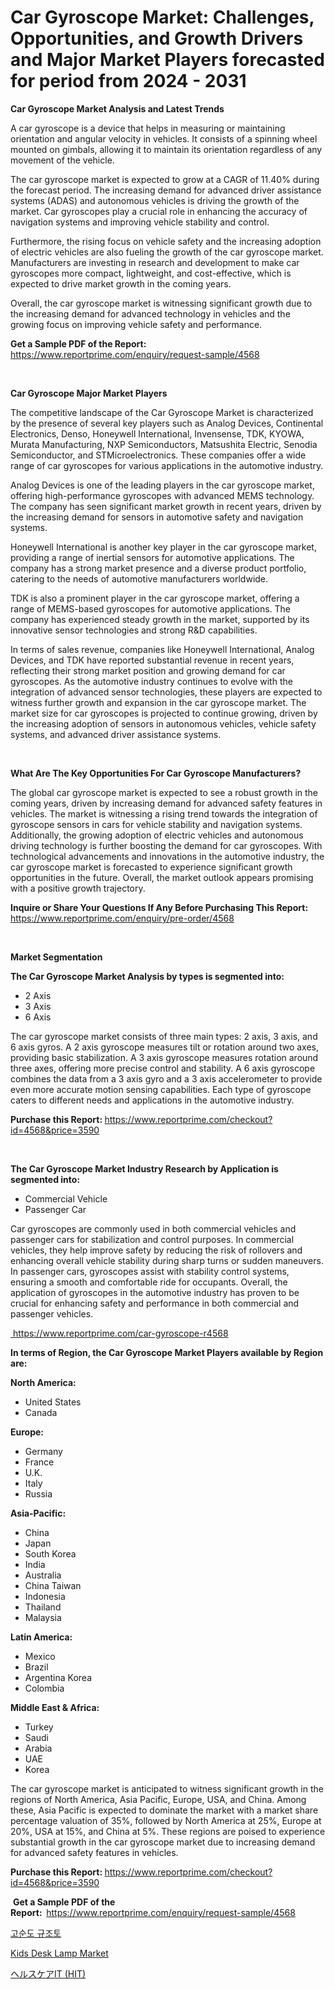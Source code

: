 <p><h1>Car Gyroscope Market: Challenges, Opportunities, and Growth Drivers and Major Market Players forecasted for period from 2024 - 2031</h1></p><p><strong>Car Gyroscope Market Analysis and Latest Trends</strong></p>
<p><p>A car gyroscope is a device that helps in measuring or maintaining orientation and angular velocity in vehicles. It consists of a spinning wheel mounted on gimbals, allowing it to maintain its orientation regardless of any movement of the vehicle.</p><p>The car gyroscope market is expected to grow at a CAGR of 11.40% during the forecast period. The increasing demand for advanced driver assistance systems (ADAS) and autonomous vehicles is driving the growth of the market. Car gyroscopes play a crucial role in enhancing the accuracy of navigation systems and improving vehicle stability and control.</p><p>Furthermore, the rising focus on vehicle safety and the increasing adoption of electric vehicles are also fueling the growth of the car gyroscope market. Manufacturers are investing in research and development to make car gyroscopes more compact, lightweight, and cost-effective, which is expected to drive market growth in the coming years.</p><p>Overall, the car gyroscope market is witnessing significant growth due to the increasing demand for advanced technology in vehicles and the growing focus on improving vehicle safety and performance.</p></p>
<p><strong>Get a Sample PDF of the Report:&nbsp;</strong> <a href="https://www.reportprime.com/enquiry/request-sample/4568">https://www.reportprime.com/enquiry/request-sample/4568</a></p>
<p>&nbsp;</p>
<p><strong>Car Gyroscope Major Market Players</strong></p>
<p><p>The competitive landscape of the Car Gyroscope Market is characterized by the presence of several key players such as Analog Devices, Continental Electronics, Denso, Honeywell International, Invensense, TDK, KYOWA, Murata Manufacturing, NXP Semiconductors, Matsushita Electric, Senodia Semiconductor, and STMicroelectronics. These companies offer a wide range of car gyroscopes for various applications in the automotive industry.</p><p>Analog Devices is one of the leading players in the car gyroscope market, offering high-performance gyroscopes with advanced MEMS technology. The company has seen significant market growth in recent years, driven by the increasing demand for sensors in automotive safety and navigation systems.</p><p>Honeywell International is another key player in the car gyroscope market, providing a range of inertial sensors for automotive applications. The company has a strong market presence and a diverse product portfolio, catering to the needs of automotive manufacturers worldwide.</p><p>TDK is also a prominent player in the car gyroscope market, offering a range of MEMS-based gyroscopes for automotive applications. The company has experienced steady growth in the market, supported by its innovative sensor technologies and strong R&D capabilities.</p><p>In terms of sales revenue, companies like Honeywell International, Analog Devices, and TDK have reported substantial revenue in recent years, reflecting their strong market position and growing demand for car gyroscopes. As the automotive industry continues to evolve with the integration of advanced sensor technologies, these players are expected to witness further growth and expansion in the car gyroscope market. The market size for car gyroscopes is projected to continue growing, driven by the increasing adoption of sensors in autonomous vehicles, vehicle safety systems, and advanced driver assistance systems.</p></p>
<p>&nbsp;</p>
<p><strong>What Are The Key Opportunities For Car Gyroscope Manufacturers?</strong></p>
<p><p>The global car gyroscope market is expected to see a robust growth in the coming years, driven by increasing demand for advanced safety features in vehicles. The market is witnessing a rising trend towards the integration of gyroscope sensors in cars for vehicle stability and navigation systems. Additionally, the growing adoption of electric vehicles and autonomous driving technology is further boosting the demand for car gyroscopes. With technological advancements and innovations in the automotive industry, the car gyroscope market is forecasted to experience significant growth opportunities in the future. Overall, the market outlook appears promising with a positive growth trajectory.</p></p>
<p><strong>Inquire or Share Your Questions If Any Before Purchasing This Report:</strong> <a href="https://www.reportprime.com/enquiry/pre-order/4568">https://www.reportprime.com/enquiry/pre-order/4568</a></p>
<p>&nbsp;</p>
<p><strong>Market Segmentation</strong></p>
<p><strong>The Car Gyroscope Market Analysis by types is segmented into:</strong></p>
<p><ul><li>2 Axis</li><li>3 Axis</li><li>6 Axis</li></ul></p>
<p><p>The car gyroscope market consists of three main types: 2 axis, 3 axis, and 6 axis gyros. A 2 axis gyroscope measures tilt or rotation around two axes, providing basic stabilization. A 3 axis gyroscope measures rotation around three axes, offering more precise control and stability. A 6 axis gyroscope combines the data from a 3 axis gyro and a 3 axis accelerometer to provide even more accurate motion sensing capabilities. Each type of gyroscope caters to different needs and applications in the automotive industry.</p></p>
<p><strong>Purchase this Report:&nbsp;</strong><a href="https://www.reportprime.com/checkout?id=4568&price=3590">https://www.reportprime.com/checkout?id=4568&price=3590</a></p>
<p>&nbsp;</p>
<p><strong>The Car Gyroscope Market Industry Research by Application is segmented into:</strong></p>
<p><ul><li>Commercial Vehicle</li><li>Passenger Car</li></ul></p>
<p><p>Car gyroscopes are commonly used in both commercial vehicles and passenger cars for stabilization and control purposes. In commercial vehicles, they help improve safety by reducing the risk of rollovers and enhancing overall vehicle stability during sharp turns or sudden maneuvers. In passenger cars, gyroscopes assist with stability control systems, ensuring a smooth and comfortable ride for occupants. Overall, the application of gyroscopes in the automotive industry has proven to be crucial for enhancing safety and performance in both commercial and passenger vehicles.</p></p>
<p><a href="https://www.reportprime.com/car-gyroscope-r4568">&nbsp;https://www.reportprime.com/car-gyroscope-r4568</a></p>
<p><strong>In terms of Region, the Car Gyroscope Market Players available by Region are:</strong></p>
<p>
    <p> <strong> North America: </strong>
        <ul>
            <li>United States</li>
            <li>Canada</li>
        </ul>
        </p> 
    <p> <strong> Europe: </strong>
        <ul>
            <li>Germany</li>
            <li>France</li>
            <li>U.K.</li>
            <li>Italy</li>
            <li>Russia</li>
        </ul>
        </p> 
    <p> <strong> Asia-Pacific: </strong>
        <ul>
            <li>China</li>
            <li>Japan</li>
            <li>South Korea</li>
            <li>India</li>
            <li>Australia</li>
            <li>China Taiwan</li>
            <li>Indonesia</li>
            <li>Thailand</li>
            <li>Malaysia</li>
        </ul>
        </p> 
    <p> <strong> Latin America: </strong>
        <ul>
            <li>Mexico</li>
            <li>Brazil</li>
            <li>Argentina Korea</li>
            <li>Colombia</li>
        </ul>
        </p> 
    <p> <strong> Middle East & Africa: </strong>
        <ul>
            <li>Turkey</li>
            <li>Saudi</li>
            <li>Arabia</li>
            <li>UAE</li>
            <li>Korea</li>
        </ul>
    </p>
    </p>
<p><p>The car gyroscope market is anticipated to witness significant growth in the regions of North America, Asia Pacific, Europe, USA, and China. Among these, Asia Pacific is expected to dominate the market with a market share percentage valuation of 35%, followed by North America at 25%, Europe at 20%, USA at 15%, and China at 5%. These regions are poised to experience substantial growth in the car gyroscope market due to increasing demand for advanced safety features in vehicles.</p></p>
<p><strong>Purchase this Report: </strong><a href="https://www.reportprime.com/checkout?id=4568&price=3590">https://www.reportprime.com/checkout?id=4568&price=3590</a></p>
<p>&nbsp;<strong>Get a Sample PDF of the Report:&nbsp;&nbsp;</strong><a href="https://www.reportprime.com/enquiry/request-sample/4568">https://www.reportprime.com/enquiry/request-sample/4568</a></p>
<p><strong></strong></p>
<p><p><a href="https://github.com/OwenHamiytll568745/Market-Research-Report-List-3/blob/main/9374420104144.md">고순도 규조토</a></p><p><a href="https://github.com/Paul14Anderson63/Market-Research-Report-List-5/blob/main/kids-desk-lamp-market.md">Kids Desk Lamp Market</a></p><p><a href="https://github.com/dandier2003/Market-Research-Report-List-3/blob/main/900172683949.md">ヘルスケアIT (HIT)</a></p></p>